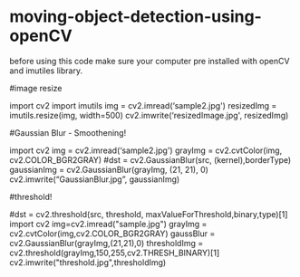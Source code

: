 # moving-object-detection-using-openCV
before using this code make sure your computer pre installed with openCV and imutiles library.

#image resize 

import cv2
import imutils
img = cv2.imread(‘sample2.jpg')
resizedImg = imutils.resize(img, width=500)
cv2.imwrite(‘resizedImage.jpg', resizedImg)

#Gaussian Blur - Smoothening!

import cv2
img = cv2.imread(‘sample2.jpg')
grayImg = cv2.cvtColor(img, cv2.COLOR_BGR2GRAY)
#dst = cv2.GaussianBlur(src, (kernel),borderType)
gaussianImg = cv2.GaussianBlur(grayImg, (21, 21), 0)
cv2.imwrite(“GaussianBlur.jpg”, gaussianImg)

#threshold!

#dst = cv2.threshold(src, threshold, maxValueForThreshold,binary,type)[1] 
import cv2
img=cv2.imread("sample.jpg")
grayImg = cv2.cvtColor(img,cv2.COLOR_BGR2GRAY)
gaussBlur = cv2.GaussianBlur(grayImg,(21,21),0)
thresholdImg = cv2.threshold(grayImg,150,255,cv2.THRESH_BINARY)[1]
cv2.imwrite("threshold.jpg",thresholdImg)


